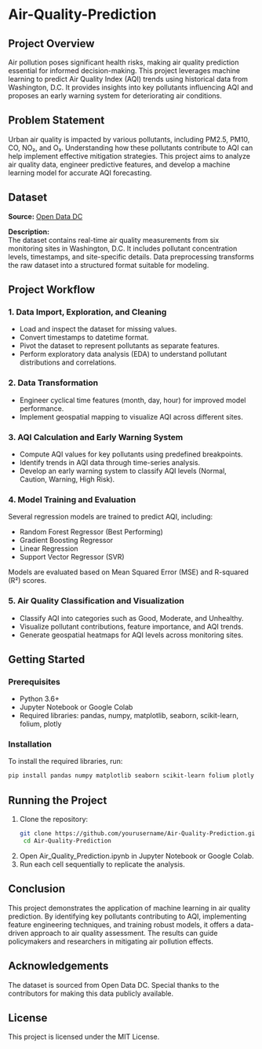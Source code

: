 # Air-Quality-Prediction

## Project Overview
Air pollution poses significant health risks, making air quality prediction essential for informed decision-making. This project leverages machine learning to predict Air Quality Index (AQI) trends using historical data from Washington, D.C. It provides insights into key pollutants influencing AQI and proposes an early warning system for deteriorating air conditions.

## Problem Statement
Urban air quality is impacted by various pollutants, including PM2.5, PM10, CO, NO₂, and O₃. Understanding how these pollutants contribute to AQI can help implement effective mitigation strategies. This project aims to analyze air quality data, engineer predictive features, and develop a machine learning model for accurate AQI forecasting.

## Dataset
**Source:** [Open Data DC](https://opendata.dc.gov/datasets/20c07bd1506249d4877ee45acfa73b71_76/explore)

**Description:**  
The dataset contains real-time air quality measurements from six monitoring sites in Washington, D.C. It includes pollutant concentration levels, timestamps, and site-specific details. Data preprocessing transforms the raw dataset into a structured format suitable for modeling.

## Project Workflow

### **1. Data Import, Exploration, and Cleaning**
- Load and inspect the dataset for missing values.
- Convert timestamps to datetime format.
- Pivot the dataset to represent pollutants as separate features.
- Perform exploratory data analysis (EDA) to understand pollutant distributions and correlations.

### **2. Data Transformation**
- Engineer cyclical time features (month, day, hour) for improved model performance.
- Implement geospatial mapping to visualize AQI across different sites.

### **3. AQI Calculation and Early Warning System**
- Compute AQI values for key pollutants using predefined breakpoints.
- Identify trends in AQI data through time-series analysis.
- Develop an early warning system to classify AQI levels (Normal, Caution, Warning, High Risk).

### **4. Model Training and Evaluation**
Several regression models are trained to predict AQI, including:
- Random Forest Regressor (Best Performing)
- Gradient Boosting Regressor
- Linear Regression
- Support Vector Regressor (SVR)  

Models are evaluated based on Mean Squared Error (MSE) and R-squared (R²) scores.

### **5. Air Quality Classification and Visualization**
- Classify AQI into categories such as Good, Moderate, and Unhealthy.
- Visualize pollutant contributions, feature importance, and AQI trends.
- Generate geospatial heatmaps for AQI levels across monitoring sites.

## Getting Started

### **Prerequisites**
- Python 3.6+
- Jupyter Notebook or Google Colab
- Required libraries: pandas, numpy, matplotlib, seaborn, scikit-learn, folium, plotly

### **Installation**
To install the required libraries, run:
```bash
pip install pandas numpy matplotlib seaborn scikit-learn folium plotly
```

## Running the Project
1. Clone the repository:
   ```bash
   git clone https://github.com/yourusername/Air-Quality-Prediction.git
    cd Air-Quality-Prediction
   ```
2. Open Air_Quality_Prediction.ipynb in Jupyter Notebook or Google Colab.
3. Run each cell sequentially to replicate the analysis.


## Conclusion
This project demonstrates the application of machine learning in air quality prediction. By identifying key pollutants contributing to AQI, implementing feature engineering techniques, and training robust models, it offers a data-driven approach to air quality assessment. The results can guide policymakers and researchers in mitigating air pollution effects.


## Acknowledgements
The dataset is sourced from Open Data DC. Special thanks to the contributors for making this data publicly available.

## License
This project is licensed under the MIT License.



